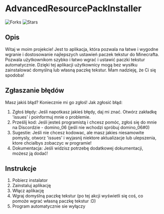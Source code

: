# AdvancedResourcePackInstaller
![Forks](https://img.shields.io/badge/forks-0-blue)
![Stars](https://img.shields.io/badge/stars-9-yellow)

## Opis
Witaj w moim projekcie! Jest to aplikacja, która pozwala na łatwe i wygodne wgranie i dostosowanie najlepszych ustawień paczek tekstur do Minecrafta. Pozwala użytkownikom szybko i łatwo wgrać i ustawić paczki tekstur automatycznie. Dzięki tej aplikacji użytkownicy mogą bez wysiłku zainstalować domyślną lub własną paczkę tekstur. Mam nadzieję, że Ci się spodoba!

## Zgłaszanie błędów
Masz jakiś błąd? Koniecznie mi go zgłoś! Jak zgłosić błąd:
1. Zgłoś błędy: Jeśli napotkasz jakieś błędy, daj mi znać. Otwórz zakładkę 'issues' i poinformuj mnie o problemie.
2. Prześlij kod: Jeśli jesteś programistą i chcesz pomóc, zgłoś się do mnie na Discordzie - domino_06 (jeśli nie wchodzi spróbuj domino_06#0)
3. Sugestie: Jeśli nie chcesz kodowac, ale masz jakies niesamowite pomysly, otworz 'issues' i wyjasnij niektore aktualizacje lub ulepszenia, ktore chcialbys zobaczyc w programie!
4. Dokumentacja: Jeśli widzisz potrzebę dodatkowej dokumentacji, możesz ją dodać!

## Instrukcje
1. Pobierz instalator
2. Zainstaluj aplikację
3. Włącz aplikację
4. Wgraj domyślną paczkę tekstur (po tej akcji wyświetli się coś, co pomoże wgrać własną paczkę tekstur :D)
5. Program automatycznie sie wyłączy
